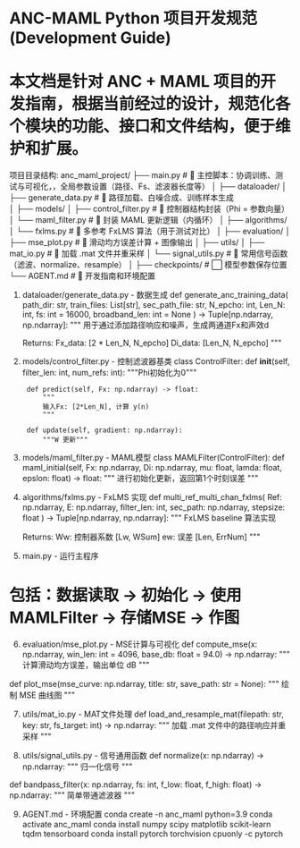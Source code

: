 # ANC-MAML Python 项目开发规范 (Development Guide)
# 本文档是针对 ANC + MAML 项目的开发指南，根据当前经过的设计，规范化各个模块的功能、接口和文件结构，便于维护和扩展。

项目目录结构:
anc_maml_project/ 
├── main.py                            # 🔷 主控脚本：协调训练、测试与可视化，，全局参数设置（路径、Fs、滤波器长度等） 
│ 
├── dataloader/ 
│   ├── generate_data.py               # 🔶 路径加载、白噪合成、训练样本生成  
│ 
├── models/ 
│   ├── control_filter.py              # 🔶 控制器结构封装（Phi = 参数向量） 
│   └── maml_filter.py                 # 🔶 封装 MAML 更新逻辑（内循环） 
│ 
├── algorithms/ 
│   └── fxlms.py                       # 🔶 多参考 FxLMS 算法（用于测试对比） 
│ 
├── evaluation/ 
│   ├── mse_plot.py                    # 🔶 滑动均方误差计算 + 图像输出 
│ 
├── utils/ 
│   ├── mat_io.py                      # 🔶 加载 .mat 文件并重采样 
│   └── signal_utils.py                # 🔶 常用信号函数（滤波、normalize、resample） 
│ 
├── checkpoints/                       # ⬜ 模型参数保存位置 
└── AGENT.md                           # 📘 开发指南和环境配置

1. dataloader/generate_data.py - 数据生成
  def generate_anc_training_data(
      path_dir: str,
      train_files: List[str],
      sec_path_file: str,
      N_epcho: int,
      Len_N: int,
      fs: int = 16000,
      broadband_len: int = None
  ) -> Tuple[np.ndarray, np.ndarray]:
      """
      用于通过添加路径响应和噪声，生成两通道Fx和声效d
  
      Returns:
          Fx_data: [2 * Len_N, N_epcho]
          Di_data: [Len_N, N_epcho]
      """

2. models/control_filter.py - 控制滤波器基类
    class ControlFilter:
        def __init__(self, filter_len: int, num_refs: int):
            """Phi初始化为0"""
    
        def predict(self, Fx: np.ndarray) -> float:
            """
            输入Fx: [2*Len_N], 计算 y(n)
            """
    
        def update(self, gradient: np.ndarray):
            """W 更新"""

3. models/maml_filter.py - MAML模型
  class MAMLFilter(ControlFilter):
    def maml_initial(self,
                     Fx: np.ndarray,
                     Di: np.ndarray,
                     mu: float,
                     lamda: float,
                     epslon: float) -> float:
        """
        进行初始化更新，返回第1个时刻误差
        """
   
5. algorithms/fxlms.py - FxLMS 实现
  def multi_ref_multi_chan_fxlms(
    Ref: np.ndarray,
    E: np.ndarray,
    filter_len: int,
    sec_path: np.ndarray,
    stepsize: float
  ) -> Tuple[np.ndarray, np.ndarray]:
      """
      FxLMS baseline 算法实现
  
      Returns:
          Ww: 控制器系数 [Lw, WSum]
          ew: 误差 [Len, ErrNum]
      """

5. main.py - 运行主程序
  # 包括：数据读取 -> 初始化 -> 使用MAMLFilter -> 存储MSE -> 作图

6. evaluation/mse_plot.py - MSE计算与可视化
  def compute_mse(x: np.ndarray, win_len: int = 4096, base_db: float = 94.0) -> np.ndarray:
    """ 计算滑动均方误差，输出单位 dB """

  def plot_mse(mse_curve: np.ndarray, title: str, save_path: str = None):
      """ 绘制 MSE 曲线图 """

7. utils/mat_io.py - MAT文件处理
  def load_and_resample_mat(filepath: str, key: str, fs_target: int) -> np.ndarray:
    """ 加载 .mat 文件中的路径响应并重采样 """

8. utils/signal_utils.py - 信号通用函数
  def normalize(x: np.ndarray) -> np.ndarray:
      """ 归一化信号 """
  
  def bandpass_filter(x: np.ndarray, fs: int, f_low: float, f_high: float) -> np.ndarray:
      """ 简单带通滤波器 """

9. AGENT.md - 环境配置
  conda create -n anc_maml python=3.9
  conda activate anc_maml
  conda install numpy scipy matplotlib scikit-learn tqdm tensorboard
  conda install pytorch torchvision cpuonly -c pytorch








   
